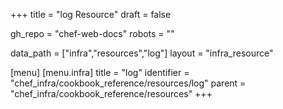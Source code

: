 +++
title = "log Resource"
draft = false

gh_repo = "chef-web-docs"
robots = ""

data_path = ["infra","resources","log"]
layout = "infra_resource"


[menu]
  [menu.infra]
    title = "log"
    identifier = "chef_infra/cookbook_reference/resources/log"
    parent = "chef_infra/cookbook_reference/resources"
+++

<!-- The contents of this page are automatically generated from the log.yaml file in the data directory. -->
<!-- To suggest a change, edit the https://github.com/chef/chef/blob/master/lib/chef/resource/log.rb file
      and submit a pull request to the https://github.com/chef/chef repository. -->
